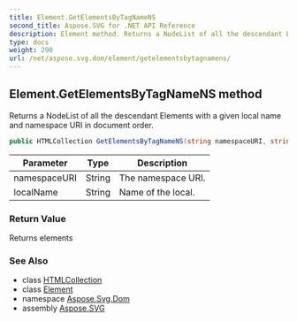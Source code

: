 ```yaml
---
title: Element.GetElementsByTagNameNS
second_title: Aspose.SVG for .NET API Reference
description: Element method. Returns a NodeList of all the descendant Elements with a given local name and namespace URI in document order
type: docs
weight: 290
url: /net/aspose.svg.dom/element/getelementsbytagnamens/
---
```

## Element.GetElementsByTagNameNS method

Returns a NodeList of all the descendant Elements with a given local name and namespace URI in document order.

```csharp
public HTMLCollection GetElementsByTagNameNS(string namespaceURI, string localName)
```

| Parameter | Type | Description |
| --- | --- | --- |
| namespaceURI | String | The namespace URI. |
| localName | String | Name of the local. |

### Return Value

Returns elements

### See Also

* class [HTMLCollection](../../../aspose.svg.collections/htmlcollection/)
* class [Element](../)
* namespace [Aspose.Svg.Dom](../../../aspose.svg.dom/)
* assembly [Aspose.SVG](../../../)

